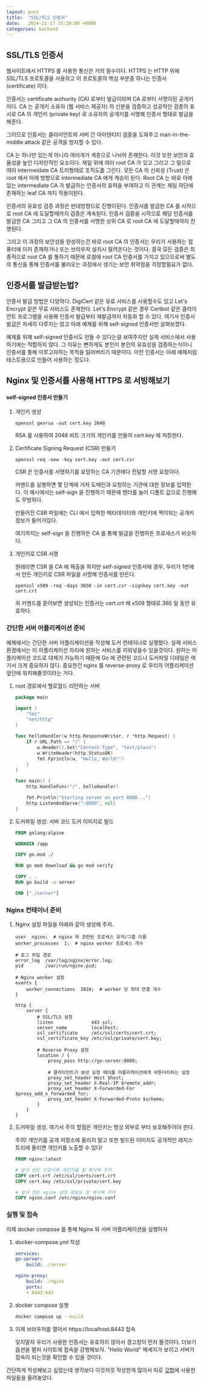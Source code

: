 ```yaml
---
layout: post
title:  "SSL/TLS 인증서"
date:   2024-11-17 15:20:00 +0900
categories: backend
---
```


## SSL/TLS 인증서
웹사이트에서 HTTPS 를 사용한 통신은 거의 필수이다.
HTTPS 는 HTTP 위에 SSL/TLS 프로토콜을 사용하고 이 프로토콜의 핵심 부분중 하나는 인증서 (certificate) 이다.

인증서는 certificate authority (CA) 로부터 발급이되며 CA 로부터 서명이된 공개키이다. CA 는 공개키 소유자 (웹 서비스 제공자) 의 신분을 
검증하고 성공적인 검증의 표시로 CA 의 개인키 (private key) 로 소유자의 공개키를 서명해 인증서 형태로 발급을 해준다.

그러므로 인증서는 클라이언트와 서버 간 아이덴티티 검증을 도와주고 man-in-the-middle attack 같은 공격을 방지할 수 있다.

CA 는 하나만 있는게 아니라 여러개가 계층으로 나뉘어 존재한다. 이것 또한 보안과 효율성을 높인 디자인적인 요소이다. 
제일 위에 여러 root CA 가 있고 그리고 그 밑으로 여러 intermeidate CA 트리형태로 조직도를 그린다.
모든 CA 의 신뢰성 (Trust) 은 root 에서 아래 방향으로 intermediate CA 에게 계승이 된다. 
Root CA 는 바로 아래있는 intermediate CA 가 발급하는 인증서의 효력을 부여하고 이 관계는 제일 하단에 존재하는 leaf CA 까지 적용이된다. 

인증서의 유효성 검증 과정은 반대방향으로 진행이된다. 인증서를 발급한 CA 를 시작으로 root CA 에 도달할때까지 검증은 계속된다.
인증서 검증을 시작으로 해당 인증서를 발급한 CA 그리고 그 CA 의 인증서를 서명한 상위 CA 로 root CA 에 도달할때까지 진행된다.

그리고 이 과정의 보안성을 완성하는건 바로 root CA 의 인증서는 우리가 사용하는 컴퓨터에 이미 존재하거나 또는 브라우저 설치시 딸려온다는 것이다.
결국 모든 검증은 최종적으로 root CA 를 통하기 때문에 로컬에 root CA 인증서를 가지고 있으므로써 별도의 통신을 통해 인증서를 불러오는 과정에서 생기는 보안 취약점을 걱정할필요가 없다.


## 인증서를 발급받는법?
인증서 발급 방법은 다양하다. DigiCert 같은 유료 서비스를 사용할수도 있고 Let's Encrypt 같은 무료 서비스도 존재한다.
Let's Encrypt 같은 경우 Certbot 같은 클라이언트 프로그램을 사용해 인증서 발급부터 재발급까지 자동화 할 수 있다.
여기서 인증서 발급은 자세히 다루지는 않고 아래 예제를 위해 self-signed 인증서만 살펴보겠다.

예제를 위해 self-signed 인증서도 만들 수 있다는걸 보여주지만 실제 서비스에서 사용하기에는 적합하지 않다.
그 이유는 뻔하게도 본인이 본인의 유효성을 검증하는식이니 인증서를 통해 이루고자하는 목적을 잃어버리기 때문이다.
이런 인증서는 아래 예제처럼 테스트용으로 만들어 사용하는 정도다.

## Nginx 및 인증서를 사용해 HTTPS 로 서빙해보기

#### self-signed 인증서 만들기
1. 개인키 생성 
    ```
    openssl genrsa -out cert.key 2048
    ```
    RSA 를 사용하여 2048 비트 크기의 개인키를 만들어 cert.key 에 저장한다.

2. Certificate Signing Request (CSR) 만들기
    ```
    openssl req -new -key cert.key -out cert.csr
    ```
    CSR 은 인증서를 서명하기를 요망하는 CA 기관에다 전달할 서명 요청이다.

    커멘드를 실행하면 몇 단계에 거처 도메인과 요청하는 기관에 대한 정보를 입력한다.
    이 예시에서는 self-sign 을 진행하기 때문에 엔터를 눌러 디폴트 값으로 진행해도 무방하다.

    만들어진 CSR 파일에는 CLI 에서 입력한 메타데이터와 개인키에 짝이되는 공개키 정보가 들어가있다.

    여기까지는 self-sign 을 진행하든 CA 를 통해 발급을 진행하든 프로세스가 비슷하다.

3. 개인키로 CSR 서명

    원래라면 CSR 을 CA 에 제출을 하지만 self-signed 인증서에 경우, 우리가 1번에서 만든 개인키로
    CSR 파일을 서명해 인증서를 만든다.

    ```
    openssl x509 -req -days 3650 -in cert.csr -signkey cert.key -out cert.crt
    ```

    위 커멘드를 뜯어보면 생성되는 인증서는 cert.crt 에 x509 형태로 365 일 동안 유효하다.

### 간단한 서버 어플리케이션 준비
예제에서는 간단한 서버 어플리케이션을 작성해 도커 컨테이너로 실행했다. 실제 서비스 환경에서는 이 어플리케이션
자리에 원하는 서비스를 끼워넣을수 있을것이다. 원하는 어플리케이션 코드로 대체가 가능하기 때문에 Go 에 관련된
코드나 도커파일 디테일은 여기서 크게 중요하지 않다. 중요한건 nginx 를 reverse-proxy 로 우리의 어플리케이션
앞단에 위치해줄것이라는 거다. 


1. root 경로에서 헬로월드 리턴하는 서버

    ```go
    package main

    import (
        "fmt"
        "net/http"
    )

    func helloHandler(w http.ResponseWriter, r *http.Request) {
        if r.URL.Path == "/" {
            w.Header().Set("Content-Type", "text/plain")
            w.WriteHeader(http.StatusOK)
            fmt.Fprintln(w, "Hello, World!")
        }
    }

    func main() {
        http.HandleFunc("/", helloHandler)

        fmt.Println("Starting server on port 8080...")
        http.ListenAndServe(":8080", nil)
    }
    ```

2. 도커파일 생성: 서버 코드 도커 이미지로 빌드

    ```Dockerfile
    FROM golang:alpine

    WORKDIR /app

    COPY go.mod ./

    RUN go mod download && go mod verify

    COPY . .
    RUN go build -o server

    CMD ["./server"]

    ```

### Nginx 컨테이너 준비
1. Nginx 설정 파일을 아래와 같이 생성해 주자.

    ```nginx
    user  nginx;  # nginx 와 관련된 프로세스 유져/그룹 이름
    worker_processes  1;  # nginx worker 프로세스 개수

    # 로그 파일 경로
    error_log  /var/log/nginx/error.log;
    pid        /var/run/nginx.pid;

    # Nginx worker 설정
    events {
        worker_connections  1024;  # worker 당 최대 연결 개수
    }

    http {
        server {
            # SSL/TLS 설정
            listen              443 ssl;
            server_name         localhost;
            ssl_certificate     /etc/ssl/certs/cert.crt;
            ssl_certificate_key /etc/ssl/private/cert.key;

            # Reverse Proxy 설정
            location / {
                proxy_pass http://go-server:8080;

                # 클라이언트가 보낸 요청 헤더를 어플리케이션에게 바톤터치하는 설정
                proxy_set_header Host $host;
                proxy_set_header X-Real-IP $remote_addr;
                proxy_set_header X-Forwarded-For $proxy_add_x_forwarded_for;
                proxy_set_header X-Forwarded-Proto $scheme;
            }
        }
    }
    ```


2. 도커파일 생성. 여기서 주의 할점은 개인키는 항상 외부로 부터 보호해주어야 한다. 

    주의! 개인키를 공개 저장소에 올리지 말고 또한 빌드된 이미지도 공개적인 레지스트리에 올리면 개인키를 노출할 수 있다!

    ```Dockerfile
    FROM nginx:latest

    # 앞서 만든 인증서와 개인키를 잘 복사해 주자
    COPY cert.crt /etc/ssl/certs/cert.crt
    COPY cert.key /etc/ssl/private/cert.key

    # 앞서 만든 nginx 설정 파일도 잘 복사해 주자
    COPY nginx.conf /etc/nginx/nginx.conf
    ```

### 실행 및 접속
이제 docker compose 를 통해 Nginx 와 서버 어플리케이션을 실행하자

1. docker-compose.yml 작성

    ```yml
    services:
    go-server:
        build: ./server

    nginx-proxy:
        build: ./nginx
        ports:
        - 8443:443
    ```

2. docker compose 실행

    ```sh
    docker compose up --build
    ```

3. 이제 브라우저를 열어서 https://localhost:8443 접속

    잊지말자 우리가 사용한 인증서는 유효하지 않아서 경고창이 먼저 뜰것이다. 더보기 옵션을 펼처 사이트에 접속을 강행해보자.
    "Hello World" 메세지가 보이고 서버가 접속이 되는것을 확인할 수 있을 것이다.

간단하게 작성해보고 싶었는데 생각보다 이것저것 작성한게 많아서 따로 [깃헙](https://github.com/hojoungjang/nginx-reverse-proxy-example)에 사용한 파일들을 올려놓았다.
